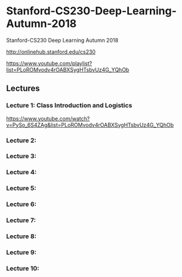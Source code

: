 # Stanford-CS230-Deep-Learning-Autumn-2018
Stanford-CS230 Deep Learning Autumn 2018

http://onlinehub.stanford.edu/cs230

https://www.youtube.com/playlist?list=PLoROMvodv4rOABXSygHTsbvUz4G_YQhOb

## Lectures

### Lecture 1: Class Introduction and Logistics

https://www.youtube.com/watch?v=PySo_6S4ZAg&list=PLoROMvodv4rOABXSygHTsbvUz4G_YQhOb

### Lecture 2:

### Lecture 3:

### Lecture 4:

### Lecture 5:

### Lecture 6:

### Lecture 7:

### Lecture 8:

### Lecture 9:

### Lecture 10:

